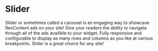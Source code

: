 # Slider

Slider or sometimes called a carousel is an engaging way to showcase RevContent ads on your site! Give your readers the ability to navigate through all of the ads availible to your widget. Fully responsive and configurable to display as many rows and columns as you like at various breakpoints. Slider is a great choice for any site!